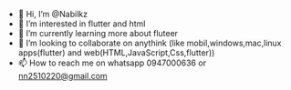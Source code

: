 - 👋 Hi, I’m @Nabilkz
- 👀 I’m interested in flutter and html
- 🌱 I’m currently learning more about fluteer
- 💞️ I’m looking to collaborate on anythink (like mobil,windows,mac,linux apps(flutter) and web(HTML,JavaScript,Css,flutter))
- 📫 How to reach me on whatsapp 0947000636 or nn2510220@gmail.com

<!---
Nabilkz/Nabilkz is a ✨ special ✨ repository because its `README.md` (this file) appears on your GitHub profile.
You can click the Preview link to take a look at your changes.
--->
